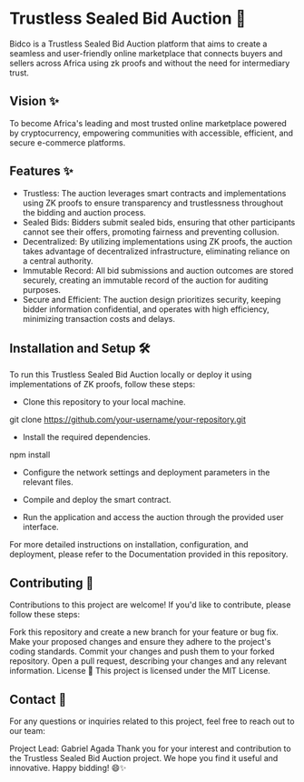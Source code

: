 # Trustless Sealed Bid Auction 📜

Bidco is a Trustless Sealed Bid Auction platform that aims to create a seamless and user-friendly online marketplace that connects buyers and sellers across Africa using zk proofs and without the need for intermediary trust.

## Vision ✨

To become Africa's leading and most trusted online marketplace powered by cryptocurrency, empowering communities with accessible, efficient, and secure e-commerce platforms.

## Features ✨
* Trustless: The auction leverages smart contracts and implementations using ZK proofs to ensure transparency and trustlessness throughout the bidding and auction process.
* Sealed Bids: Bidders submit sealed bids, ensuring that other participants cannot see their offers, promoting fairness and preventing collusion.
* Decentralized: By utilizing implementations using ZK proofs, the auction takes advantage of decentralized infrastructure, eliminating reliance on a central authority.
* Immutable Record: All bid submissions and auction outcomes are stored securely, creating an immutable record of the auction for auditing purposes.
* Secure and Efficient: The auction design prioritizes security, keeping bidder information confidential, and operates with high efficiency, minimizing transaction costs and delays.

## Installation and Setup 🛠️

To run this Trustless Sealed Bid Auction locally or deploy it using implementations of ZK proofs, follow these steps:

* Clone this repository to your local machine.

git clone https://github.com/your-username/your-repository.git

* Install the required dependencies.

npm install

* Configure the network settings and deployment parameters in the relevant files.

* Compile and deploy the smart contract.

* Run the application and access the auction through the provided user interface.

For more detailed instructions on installation, configuration, and deployment, please refer to the Documentation provided in this repository.

## Contributing 👥

Contributions to this project are welcome! If you'd like to contribute, please follow these steps:

Fork this repository and create a new branch for your feature or bug fix.
Make your proposed changes and ensure they adhere to the project's coding standards.
Commit your changes and push them to your forked repository.
Open a pull request, describing your changes and any relevant information.
License 📄
This project is licensed under the MIT License.

## Contact 📧
For any questions or inquiries related to this project, feel free to reach out to our team:

Project Lead: Gabriel Agada
Thank you for your interest and contribution to the Trustless Sealed Bid Auction project. We hope you find it useful and innovative. Happy bidding! 😄✨
